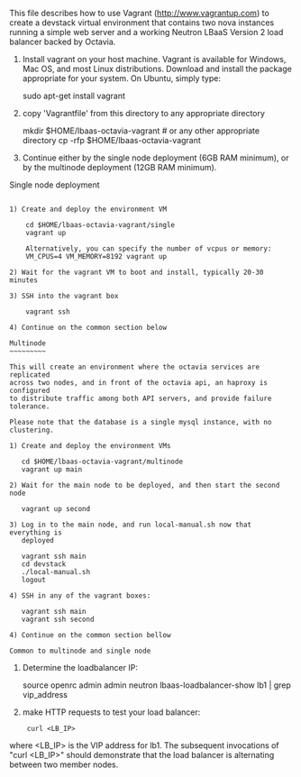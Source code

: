 This file describes how to use Vagrant (http://www.vagrantup.com) to
create a devstack virtual environment that contains two nova instances
running a simple web server and a working Neutron LBaaS Version 2 load
balancer backed by Octavia.

1) Install vagrant on your host machine.  Vagrant is available for
Windows, Mac OS, and most Linux distributions.  Download and install
the package appropriate for your system.  On Ubuntu, simply type:

    sudo apt-get install vagrant

2) copy 'Vagrantfile' from this directory to any appropriate directory

    mkdir $HOME/lbaas-octavia-vagrant            # or any other appropriate directory
    cp -rfp $HOME/lbaas-octavia-vagrant

3) Continue either by the single node deployment (6GB RAM minimum), or by the
multinode deployment (12GB RAM minimum).

Single node deployment
~~~~~~~~~~~~~~~~~~~~~~

1) Create and deploy the environment VM

    cd $HOME/lbaas-octavia-vagrant/single
    vagrant up

    Alternatively, you can specify the number of vcpus or memory:
    VM_CPUS=4 VM_MEMORY=8192 vagrant up

2) Wait for the vagrant VM to boot and install, typically 20-30 minutes

3) SSH into the vagrant box

    vagrant ssh

4) Continue on the common section below

Multinode
~~~~~~~~~

This will create an environment where the octavia services are replicated
across two nodes, and in front of the octavia api, an haproxy is configured
to distribute traffic among both API servers, and provide failure tolerance.

Please note that the database is a single mysql instance, with no clustering.

1) Create and deploy the environment VMs

   cd $HOME/lbaas-octavia-vagrant/multinode
   vagrant up main

2) Wait for the main node to be deployed, and then start the second node

   vagrant up second

3) Log in to the main node, and run local-manual.sh now that everything is
   deployed

   vagrant ssh main
   cd devstack
   ./local-manual.sh
   logout

4) SSH in any of the vagrant boxes:

   vagrant ssh main
   vagrant ssh second

4) Continue on the common section bellow

Common to multinode and single node
~~~~~~~~~~~~~~~~~~~~~~~~~~~~~~~~~~~

1) Determine the loadbalancer IP:

    source openrc admin admin
    neutron lbaas-loadbalancer-show lb1 | grep vip_address

2) make HTTP requests to test your load balancer:

        curl <LB_IP>

where <LB_IP> is the VIP address for lb1.  The subsequent invocations of
"curl <LB_IP>" should demonstrate that the load balancer is alternating
between two member nodes.
